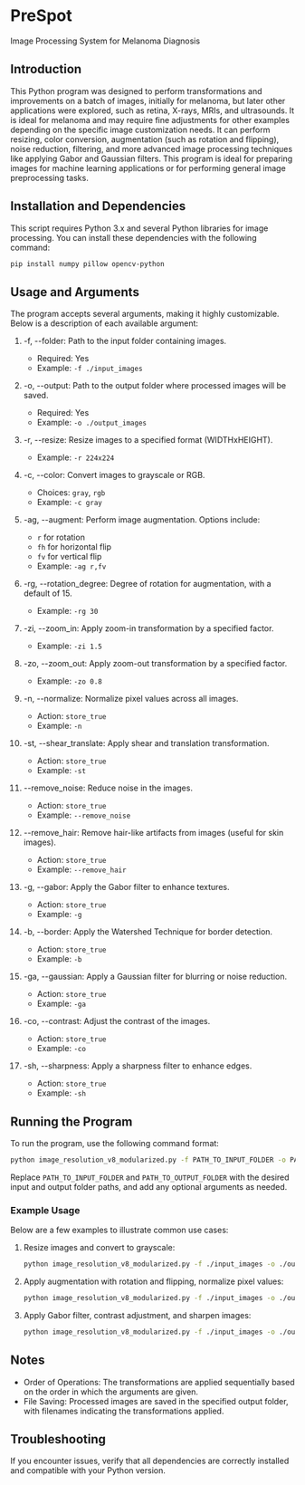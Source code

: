 # PreSpot
Image Processing System for Melanoma Diagnosis

## Introduction
This Python program was designed to perform transformations and improvements on a batch of images, initially for melanoma, but later other applications were explored, such as retina, X-rays, MRIs, and ultrasounds. It is ideal for melanoma and may require fine adjustments for other examples depending on the specific image customization needs. It can perform resizing, color conversion, augmentation (such as rotation and flipping), noise reduction, filtering, and more advanced image processing techniques like applying Gabor and Gaussian filters. This program is ideal for preparing images for machine learning applications or for performing general image preprocessing tasks.

## Installation and Dependencies
This script requires Python 3.x and several Python libraries for image processing. You can install these dependencies with the following command:
```bash
pip install numpy pillow opencv-python
```

## Usage and Arguments
The program accepts several arguments, making it highly customizable. Below is a description of each available argument:

1. -f, --folder: Path to the input folder containing images.
   - Required: Yes
   - Example: `-f ./input_images`

2. -o, --output: Path to the output folder where processed images will be saved.
   - Required: Yes
   - Example: `-o ./output_images`

3. -r, --resize: Resize images to a specified format (WIDTHxHEIGHT).
   - Example: `-r 224x224`

4. -c, --color: Convert images to grayscale or RGB.
   - Choices: `gray`, `rgb`
   - Example: `-c gray`

5. -ag, --augment: Perform image augmentation. Options include:
   - `r` for rotation
   - `fh` for horizontal flip
   - `fv` for vertical flip
   - Example: `-ag r,fv`

6. -rg, --rotation_degree: Degree of rotation for augmentation, with a default of 15.
   - Example: `-rg 30`

7. -zi, --zoom_in: Apply zoom-in transformation by a specified factor.
   - Example: `-zi 1.5`

8. -zo, --zoom_out: Apply zoom-out transformation by a specified factor.
   - Example: `-zo 0.8`

9. -n, --normalize: Normalize pixel values across all images.
   - Action: `store_true`
   - Example: `-n`

10. -st, --shear_translate: Apply shear and translation transformation.
    - Action: `store_true`
    - Example: `-st`

11. --remove_noise: Reduce noise in the images.
    - Action: `store_true`
    - Example: `--remove_noise`

12. --remove_hair: Remove hair-like artifacts from images (useful for skin images).
    - Action: `store_true`
    - Example: `--remove_hair`

13. -g, --gabor: Apply the Gabor filter to enhance textures.
    - Action: `store_true`
    - Example: `-g`

14. -b, --border: Apply the Watershed Technique for border detection.
    - Action: `store_true`
    - Example: `-b`

15. -ga, --gaussian: Apply a Gaussian filter for blurring or noise reduction.
    - Action: `store_true`
    - Example: `-ga`

16. -co, --contrast: Adjust the contrast of the images.
    - Action: `store_true`
    - Example: `-co`

17. -sh, --sharpness: Apply a sharpness filter to enhance edges.
    - Action: `store_true`
    - Example: `-sh`

## Running the Program
To run the program, use the following command format:
```bash
python image_resolution_v8_modularized.py -f PATH_TO_INPUT_FOLDER -o PATH_TO_OUTPUT_FOLDER [OPTIONS]
```
Replace `PATH_TO_INPUT_FOLDER` and `PATH_TO_OUTPUT_FOLDER` with the desired input and output folder paths, and add any optional arguments as needed.

### Example Usage
Below are a few examples to illustrate common use cases:

1. Resize images and convert to grayscale:
   ```bash
   python image_resolution_v8_modularized.py -f ./input_images -o ./output_images -r 224x224 -c gray
   ```

2. Apply augmentation with rotation and flipping, normalize pixel values:
   ```bash
   python image_resolution_v8_modularized.py -f ./input_images -o ./output_images -ag r,fh -n
   ```

3. Apply Gabor filter, contrast adjustment, and sharpen images:
   ```bash
   python image_resolution_v8_modularized.py -f ./input_images -o ./output_images -g -co -sh
   ```

## Notes
- Order of Operations: The transformations are applied sequentially based on the order in which the arguments are given.
- File Saving: Processed images are saved in the specified output folder, with filenames indicating the transformations applied.

## Troubleshooting
If you encounter issues, verify that all dependencies are correctly installed and compatible with your Python version.


